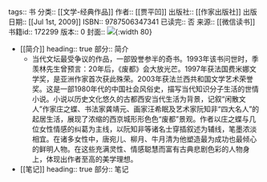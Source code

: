 tags:: 书
分类:: [[文学-经典作品]]
作者:: [[贾平凹]]
出版社:: [[作家出版社]]
出版日期:: [[Jul 1st, 2009]]
ISBN:: 9787506347341
已读完:: 否
来源:: [[微信读书]]
书籍id:: 172299
版本:: 0
封面:: ![](https://weread-1258476243.file.myqcloud.com/weread/cover/86/YueWen_172299/s_YueWen_172299.jpg){:width 80}

- [[简介]]
  heading:: true
  部分:: 简介
	- 当代文坛最受争议的作品，一部毁誉参半的奇书。1993年该书问世时，季羡林先生曾预言：20年后，《废都》会大放光芒。1997年获法国费米娜文学奖，是亚洲作家首次获此殊荣。2003年获法兰西共和国文学艺术荣誉奖。这是一部1980年代的中国社会风俗史，描写当代知识分子生活的世情小说。小说以历史文化悠久的古都西安当代生活为背景，记叙“闲散文人”作家庄之蝶、书法家龚靖元、画家汪希眠及艺术家阮知非“四大名人”的起居生活，展现了浓缩的西京城形形色色“废都”景观。作者以庄之蝶与几位女性情感的纠葛为主线，以阮知非等诸名士穿插叙述为辅线，笔墨浓淡相宜。在诸多女性中，唐宛儿、柳月、牛月清为他塑造最为成功也最倾心的鲜明人物。在这些充满灵性、情感聪慧而富有古典悲剧色彩的人物身上，体现出作者至高的美学理想。
- [[笔记]]
  heading:: true
  部分:: 笔记